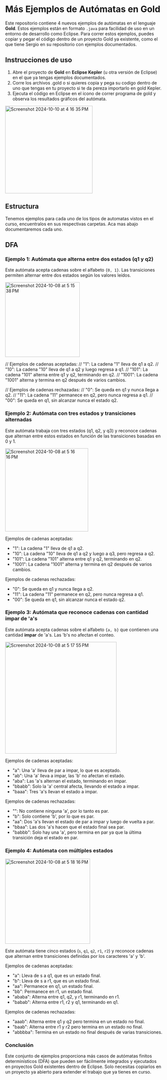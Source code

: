 # Más Ejemplos de Autómatas en Gold

Este repositorio contiene 4 nuevos ejemplos de autómatas en el lenguaje **Gold**. Estos ejemplos están en formato `.java` para facilidad de uso en un entorno de desarrollo como Eclipse. Para correr estos ejemplos, puedes copiar y pegar el código dentro de un proyecto Gold ya existente, como el que tiene Sergio en su repositorio con ejemplos documentados.

## Instrucciones de uso

1. Abre el proyecto de **Gold** en **Eclipse Kepler** (u otra versión de Eclipse) en el que ya tengas ejemplos documentados.
2. Corre los archivos .gold o si quieres copia y pega su codigo dentro de uno que tengas en tu proyecto si te da pereza importarlo en gold Kepler.
3. Ejecuta el código en Eclipse en el icono de correr programa de gold y observa los resultados gráficos del autómata.
<img width="280" alt="Screenshot 2024-10-10 at 4 16 35 PM" src="https://github.com/user-attachments/assets/6fb989d5-93b5-4c5f-9334-3b9e2aad9947">

## Estructura
Tenemos ejemplos para cada uno de los tipos de automatas vistos en el curso, encuentralos en sus respectivas carpetas. Aca mas abajo documentaremos cada uno.

## DFA

### Ejemplo 1: Autómata que alterna entre dos estados (q1 y q2)

Este autómata acepta cadenas sobre el alfabeto `{0, 1}`. Las transiciones permiten alternar entre dos estados según los valores leídos.

<img width="239" alt="Screenshot 2024-10-08 at 5 15 38 PM" src="https://github.com/user-attachments/assets/4946b323-4833-4c35-9b77-9bb10193c9ce">

// Ejemplos de cadenas aceptadas:
// "1": La cadena "1" lleva de q1 a q2.
// "10": La cadena "10" lleva de q1 a q2 y luego regresa a q1.
// "101": La cadena "101" alterna entre q1 y q2, terminando en q2.
// "1001": La cadena "1001" alterna y termina en q2 después de varios cambios.

// Ejemplos de cadenas rechazadas:
// "0": Se queda en q1 y nunca llega a q2.
// "11": La cadena "11" permanece en q2, pero nunca regresa a q1.
// "00": Se queda en q1, sin alcanzar nunca el estado q2.

### Ejemplo 2: Autómata con tres estados y transiciones alternadas
Este autómata trabaja con tres estados (q1, q2, y q3) y reconoce cadenas que alternan entre estos estados en función de las transiciones basadas en 0 y 1.

<img width="266" alt="Screenshot 2024-10-08 at 5 16 16 PM" src="https://github.com/user-attachments/assets/2528e8ff-b50c-45da-831b-9dc8d281832e">

Ejemplos de cadenas aceptadas:
- "1": La cadena "1" lleva de q1 a q2.
- "10": La cadena "10" lleva de q1 a q2 y luego a q3, pero regresa a q2.
- "101": La cadena "101" alterna entre q1 y q2, terminando en q2.
- "1001": La cadena "1001" alterna y termina en q2 después de varios cambios.

Ejemplos de cadenas rechazadas:
- "0": Se queda en q1 y nunca llega a q2.
- "11": La cadena "11" permanece en q2, pero nunca regresa a q1.
- "00": Se queda en q1, sin alcanzar nunca el estado q2.

### Ejemplo 3: Autómata que reconoce cadenas con cantidad impar de 'a's

Este autómata acepta cadenas sobre el alfabeto `{a, b}` que contienen una cantidad **impar** de 'a's. Las 'b's no afectan el conteo.

<img width="357" alt="Screenshot 2024-10-08 at 5 17 55 PM" src="https://github.com/user-attachments/assets/694bc372-dc56-4e30-aea0-875fd42618f2">

Ejemplos de cadenas aceptadas:
- "a": Una 'a' lleva de par a impar, lo que es aceptado.
- "ab": Una 'a' lleva a impar, las 'b' no afectan el estado.
- "aba": Las 'a's alternan el estado, terminando en impar.
- "bbabb": Solo la 'a' central afecta, llevando el estado a impar.
- "baaa": Tres 'a's llevan el estado a impar.

Ejemplos de cadenas rechazadas:
- "": No contiene ninguna 'a', por lo tanto es par.
- "b": Solo contiene 'b', por lo que es par.
- "aa": Dos 'a's llevan el estado de par a impar y luego de vuelta a par.
- "bbaa": Las dos 'a's hacen que el estado final sea par.
- "babbb": Solo hay una 'a', pero termina en par ya que la última transición deja el estado en par.

### Ejemplo 4: Autómata con múltiples estados

<img width="272" alt="Screenshot 2024-10-08 at 5 18 16 PM" src="https://github.com/user-attachments/assets/8912950f-880d-4d40-a4df-146b0d1c86d5">

Este autómata tiene cinco estados (`s`, `q1`, `q2`, `r1`, `r2`) y reconoce cadenas que alternan entre transiciones definidas por los caracteres 'a' y 'b'.

Ejemplos de cadenas aceptadas:
- "a": Lleva de s a q1, que es un estado final.
- "b": Lleva de s a r1, que es un estado final.
- "aa": Permanece en q1, un estado final.
- "bb": Permanece en r1, un estado final.
- "ababa": Alterna entre q1, q2, y r1, terminando en r1.
- "babab": Alterna entre r1, r2 y q1, terminando en q1.

Ejemplos de cadenas rechazadas:
- "aaab": Alterna entre q1 y q2 pero termina en un estado no final.
- "baab": Alterna entre r1 y r2 pero termina en un estado no final.
- "abbbba": Termina en un estado no final después de varias transiciones.

### Conclusión

Este conjunto de ejemplos proporciona más casos de autómatas finitos determinísticos (DFA) que pueden ser fácilmente integrados y ejecutados en proyectos Gold existentes dentro de Eclipse. Solo necesitas copiarlos en un proyecto ya abierto para extender el trabajo que ya tienes en curso.

